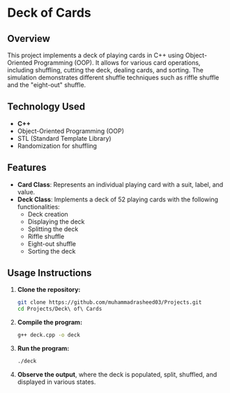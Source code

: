# Deck of Cards  

## Overview  
This project implements a deck of playing cards in C++ using Object-Oriented Programming (OOP). It allows for various card operations, including shuffling, cutting the deck, dealing cards, and sorting. The simulation demonstrates different shuffle techniques such as riffle shuffle and the "eight-out" shuffle.  

## Technology Used  
- **C++**  
- Object-Oriented Programming (OOP)  
- STL (Standard Template Library)  
- Randomization for shuffling  

## Features  
- **Card Class**: Represents an individual playing card with a suit, label, and value.  
- **Deck Class**: Implements a deck of 52 playing cards with the following functionalities:  
  - Deck creation  
  - Displaying the deck  
  - Splitting the deck  
  - Riffle shuffle  
  - Eight-out shuffle  
  - Sorting the deck  

## Usage Instructions  

1. **Clone the repository:**  
   ```bash
   git clone https://github.com/muhammadrasheed03/Projects.git
   cd Projects/Deck\ of\ Cards
   ```

2. **Compile the program:**  
   ```bash
   g++ deck.cpp -o deck
   ```

3. **Run the program:**  
   ```bash
   ./deck
   ```

4. **Observe the output**, where the deck is populated, split, shuffled, and displayed in various states.  
